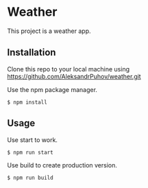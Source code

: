 # Weather

This project is a weather app.

## Installation

Clone this repo to your local machine using https://github.com/AleksandrPuhov/weather.git

Use the npm package manager.

```npm
$ npm install
```

## Usage

Use start to work.

```npm
$ npm run start
```

Use build to create production version.

```npm
$ npm run build
```

